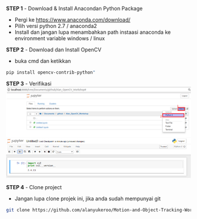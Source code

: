 **STEP 1** - Download & Install Anacondan Python Package
- Pergi ke https://www.anaconda.com/download/
- Pilih versi python 2.7 / anaconda2
- Install dan jangan lupa menambahkan path instaasi anaconda ke environment variable windows / linux

**STEP 2** - Download dan Install OpenCV
- buka cmd dan ketikkan
```bash 
pip install opencv-contrib-python"
```
**STEP 3** - Verifikasi
![Verifikasi](./media/README/verifikasi1.png)
![Verifikasi](./media/README/verifikasi2.png)

 **STEP 4** - Clone project  
 - Jangan lupa clone projek ini, jika anda sudah mempunyai git 
 ``` bash 
 git clone https://github.com/alanyukeroo/Motion-and-Object-Tracking-Workshop/ 
 ```
